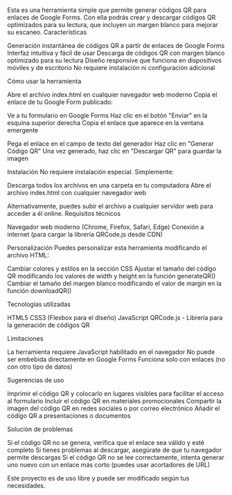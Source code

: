 Esta es una herramienta simple que permite generar códigos QR para enlaces de Google Forms. Con ella podrás crear y descargar códigos QR optimizados para su lectura, que incluyen un margen blanco para mejorar su escaneo.
Características

Generación instantánea de códigos QR a partir de enlaces de Google Forms
Interfaz intuitiva y fácil de usar
Descarga de códigos QR con margen blanco optimizado para su lectura
Diseño responsive que funciona en dispositivos móviles y de escritorio
No requiere instalación ni configuración adicional

Cómo usar la herramienta

Abre el archivo index.html en cualquier navegador web moderno
Copia el enlace de tu Google Form publicado:

Ve a tu formulario en Google Forms
Haz clic en el botón "Enviar" en la esquina superior derecha
Copia el enlace que aparece en la ventana emergente


Pega el enlace en el campo de texto del generador
Haz clic en "Generar Código QR"
Una vez generado, haz clic en "Descargar QR" para guardar la imagen

Instalación
No requiere instalación especial. Simplemente:

Descarga todos los archivos en una carpeta en tu computadora
Abre el archivo index.html con cualquier navegador web

Alternativamente, puedes subir el archivo a cualquier servidor web para acceder a él online.
Requisitos técnicos

Navegador web moderno (Chrome, Firefox, Safari, Edge)
Conexión a internet (para cargar la librería QRCode.js desde CDN)

Personalización
Puedes personalizar esta herramienta modificando el archivo HTML:

Cambiar colores y estilos en la sección CSS
Ajustar el tamaño del código QR modificando los valores de width y height en la función generateQR()
Cambiar el tamaño del margen blanco modificando el valor de margin en la función downloadQR()

Tecnologías utilizadas

HTML5
CSS3 (Flexbox para el diseño)
JavaScript
QRCode.js - Librería para la generación de códigos QR

Limitaciones

La herramienta requiere JavaScript habilitado en el navegador
No puede ser embebida directamente en Google Forms
Funciona solo con enlaces (no con otro tipo de datos)

Sugerencias de uso

Imprimir el código QR y colocarlo en lugares visibles para facilitar el acceso al formulario
Incluir el código QR en materiales promocionales
Compartir la imagen del código QR en redes sociales o por correo electrónico
Añadir el código QR a presentaciones o documentos

Solución de problemas

Si el código QR no se genera, verifica que el enlace sea válido y esté completo
Si tienes problemas al descargar, asegúrate de que tu navegador permite descargas
Si el código QR no se lee correctamente, intenta generar uno nuevo con un enlace más corto (puedes usar acortadores de URL)


Este proyecto es de uso libre y puede ser modificado según tus necesidades.

